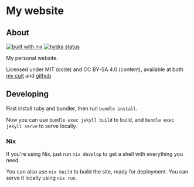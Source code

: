 # My website

## About
[![built with nix](https://img.shields.io/static/v1?logo=nixos&logoColor=white&label=&message=Built%20with%20Nix&color=41439a)](https://nixos.org)
[![hydra status](https://hydra.m7.rs/shield/job/website/main/x86_64-linux.main)](https://hydra.m7.rs/jobset/website/main)

My personal website.

Licensed under MIT (code) and CC BY-SA 4.0 (content), available at both
[my cgit](https://m7.rs/git/website/about) and
[github](https://github.com/misterio77/website)

## Developing

First install ruby and bundler, then run `bundle install`.

Now you can use `bundle exec jekyll build` to build, and `bundle exec jekyll
serve` to serve locally.

### Nix

If you're using Nix, just run `nix develop` to get a shell with everything you
need.

You can also use `nix build` to build the site, ready for deployment. You can
serve it locally using `nix run`.
